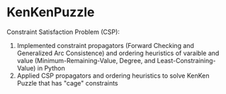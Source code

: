 # KenKenPuzzle
Constraint Satisfaction Problem (CSP): 
1. Implemented constraint propagators (Forward Checking and Generalized Arc Consistence) and ordering heuristics of varaible and value (Minimum-Remaining-Value, Degree, and Least-Constraining-Value) in Python
2. Applied CSP propagators and ordering heuristics to solve KenKen Puzzle that has "cage" constraints
